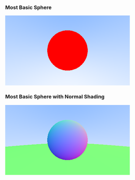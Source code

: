 ### Most Basic Sphere

![](/renders/SimplestSphereIntersect.png)

### Most Basic Sphere with Normal Shading

![](/renders/SimpleSphereNormalShading.png)